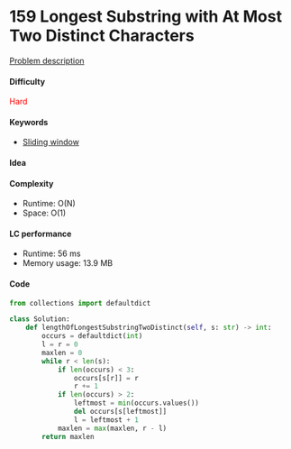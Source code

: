 159 Longest Substring with At Most Two Distinct Characters
=======================
[Problem description](https://leetcode.com/problems/longest-substring-with-at-most-two-distinct-characters/)

#### Difficulty
<span style="color:red">Hard</span>

#### Keywords
- [Sliding window](../categories/sliding_window.md)
  
#### Idea


#### Complexity
- Runtime: O(N)
- Space: O(1)
  
#### LC performance
- Runtime: 56 ms
- Memory usage: 13.9 MB

#### Code
```python
from collections import defaultdict

class Solution:
    def lengthOfLongestSubstringTwoDistinct(self, s: str) -> int:
        occurs = defaultdict(int)
        l = r = 0
        maxlen = 0
        while r < len(s):
            if len(occurs) < 3:
                occurs[s[r]] = r
                r += 1            
            if len(occurs) > 2:
                leftmost = min(occurs.values())
                del occurs[s[leftmost]]
                l = leftmost + 1
            maxlen = max(maxlen, r - l)
        return maxlen
```